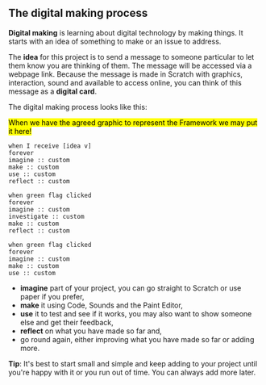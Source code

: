 ## The digital making process

**Digital making** is learning about digital technology by making things. It starts with an idea of something to make or an issue to address.

The **idea** for this project is to send a message to someone particular to let them know you are thinking of them. The message will be accessed via a webpage link. Because the message is made in Scratch with graphics, interaction, sound and available to access online, you can think of this message as a **digital card**.

The digital making process looks like this: 

<mark>When we have the agreed graphic to represent the Framework we may put it here!</mark>

```blocks3
when I receive [idea v]
forever
imagine :: custom
make :: custom
use :: custom
reflect :: custom
```

```blocks3
when green flag clicked
forever
imagine :: custom
investigate :: custom
make :: custom
reflect :: custom
```
```blocks3
when green flag clicked
forever
imagine :: custom
make :: custom
use :: custom
```
+ **imagine** part of your project, you can go straight to Scratch or use paper if you prefer,
+ **make** it using Code, Sounds and the Paint Editor, 
+ **use** it to test and see if it works, you may also want to show someone else and get their feedback,
+ **reflect** on what you have made so far and, 
+ go round again, either improving what you have made so far or adding more.  

**Tip**: It's best to start small and simple and keep adding to your project until you're happy with it or you run out of time. You can always add more later. 
